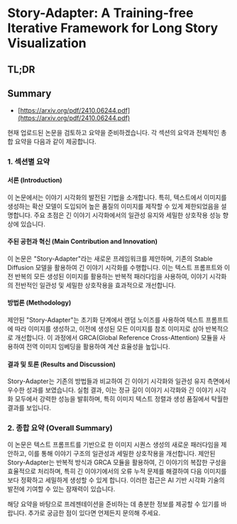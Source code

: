 # Story-Adapter: A Training-free Iterative Framework for Long Story Visualization
## TL;DR
## Summary
- [https://arxiv.org/pdf/2410.06244.pdf](https://arxiv.org/pdf/2410.06244.pdf)

현재 업로드된 논문을 검토하고 요약을 준비하겠습니다. 각 섹션의 요약과 전체적인 총합 요약을 다음과 같이 제공합니다.

### 1. 섹션별 요약
#### 서론 (Introduction)
이 논문에서는 이야기 시각화의 발전된 기법을 소개합니다. 특히, 텍스트에서 이미지를 생성하는 확산 모델이 도입되어 높은 품질의 이미지를 제작할 수 있게 제한되었음을 설명합니다. 주요 초점은 긴 이야기 시각화에서의 일관성 유지와 세밀한 상호작용 성능 향상에 있습니다.

#### 주된 공헌과 혁신 (Main Contribution and Innovation)
이 논문은 "Story-Adapter"라는 새로운 프레임워크를 제안하며, 기존의 Stable Diffusion 모델을 활용하여 긴 이야기 시각화를 수행합니다. 이는 텍스트 프롬프트와 이전 반복의 모든 생성된 이미지를 활용하는 반복적 패러다임을 사용하여, 이야기 시각화의 전반적인 일관성 및 세밀한 상호작용을 효과적으로 개선합니다.

#### 방법론 (Methodology)
제안된 "Story-Adapter"는 초기화 단계에서 랜덤 노이즈를 사용하여 텍스트 프롬프트에 따라 이미지를 생성하고, 이전에 생성된 모든 이미지를 참조 이미지로 삼아 반복적으로 개선합니다. 이 과정에서 GRCA(Global Reference Cross-Attention) 모듈을 사용하여 전역 이미지 임베딩을 활용하여 계산 효율성을 높입니다.

#### 결과 및 토론 (Results and Discussion)
Story-Adapter는 기존의 방법들과 비교하여 긴 이야기 시각화와 일관성 유지 측면에서 우수한 성과를 보였습니다. 실험 결과, 이는 정규 길이 이야기 시각화와 긴 이야기 시각화 모두에서 강력한 성능을 발휘하며, 특히 이미지 텍스트 정렬과 생성 품질에서 탁월한 결과를 보입니다.

### 2. 종합 요약 (Overall Summary)
이 논문은 텍스트 프롬프트를 기반으로 한 이미지 시퀀스 생성의 새로운 패러다임을 제안하고, 이를 통해 이야기 구조의 일관성과 세밀한 상호작용을 개선합니다. 제안된 Story-Adapter는 반복적 방식과 GRCA 모듈을 활용하여, 긴 이야기의 복잡한 구성을 효율적으로 처리하며, 특히 긴 이야기에서의 오류 누적 문제를 해결하여 다음 이미지를 보다 정확하고 세밀하게 생성할 수 있게 합니다. 이러한 접근은 AI 기반 시각화 기술의 발전에 기여할 수 있는 잠재력이 있습니다.

해당 요약을 바탕으로 프레젠테이션을 준비하는 데 충분한 정보를 제공할 수 있기를 바랍니다. 추가로 궁금한 점이 있다면 언제든지 문의해 주세요.